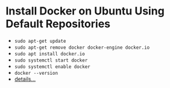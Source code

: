 # Install Docker on Ubuntu Using Default Repositories
* `sudo apt-get update`
* `sudo apt-get remove docker docker-engine docker.io`
* `sudo apt install docker.io`
* `sudo systemctl start docker`
* `sudo systemctl enable docker`
* `docker --version`
* [details...](https://phoenixnap.com/kb/how-to-install-docker-on-ubuntu-18-04 "details...")
